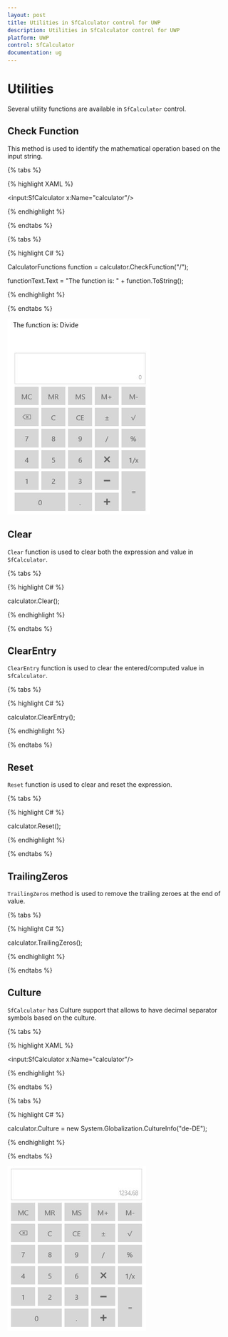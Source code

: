 ```yaml
---
layout: post
title: Utilities in SfCalculator control for UWP 
description: Utilities in SfCalculator control for UWP
platform: UWP
control: SfCalculator
documentation: ug
---
```


# Utilities

Several utility functions are available in `SfCalculator` control.

## Check Function

This method is used to identify the mathematical operation based on the input string.

{% tabs %}

{% highlight XAML %}

<StackPanel>

<TextBlock x:Name="functionText"/>

<input:SfCalculator x:Name="calculator"/>

</StackPanel>

{% endhighlight %}

{% endtabs %}

{% tabs %}

{% highlight C# %}

CalculatorFunctions function = calculator.CheckFunction("/");

functionText.Text = "The function is: " + function.ToString();

{% endhighlight %}

{% endtabs %}

![](Other-utility-functions-images/Other-utility-functions-img1.jpeg)


## Clear

`Clear` function is used to clear both the expression and value in `SfCalculator`.

{% tabs %}

{% highlight C# %}

calculator.Clear();

{% endhighlight %}

{% endtabs %}

## ClearEntry

`ClearEntry` function is used to clear the entered/computed value in `SfCalculator`.

{% tabs %}

{% highlight C# %}

calculator.ClearEntry();

{% endhighlight %}

{% endtabs %}

## Reset

`Reset` function is used to clear and reset the expression.

{% tabs %}

{% highlight C# %}

calculator.Reset();

{% endhighlight %}

{% endtabs %}

## TrailingZeros

`TrailingZeros` method is used to remove the trailing zeroes at the end of value.

{% tabs %}

{% highlight C# %}

calculator.TrailingZeros();

{% endhighlight %}

{% endtabs %}

## Culture

`SfCalculator` has Culture support that allows to have decimal separator symbols based on the culture.

{% tabs %}

{% highlight XAML %}

<input:SfCalculator x:Name="calculator"/>

{% endhighlight %}

{% endtabs %}

{% tabs %}

{% highlight C# %}

calculator.Culture = new System.Globalization.CultureInfo("de-DE");

{% endhighlight %}

{% endtabs %}

![](Other-utility-functions-images/Other-utility-functions-img2.jpeg)



